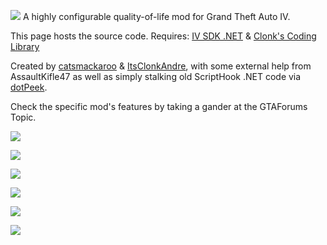 ![](https://cdn.discordapp.com/attachments/734888920046764105/1119994948968796210/main.png)
A highly configurable quality-of-life mod for Grand Theft Auto IV.

This page hosts the source code. Requires: [IV SDK .NET](https://github.com/ClonkAndre/IV-SDK-DotNet) & [Clonk's Coding Library](https://github.com/ClonkAndre/ClonksCodingLib.GTAIV)

Created by [catsmackaroo](https://gtaforums.com/topic/988919-cats-toy-box/) & [ItsClonkAndre](https://gtaforums.com/topic/988909-itsclonkandres-workshop/), with some external help from AssaultKifle47 as well as simply stalking old ScriptHook .NET code via [dotPeek](https://www.jetbrains.com/decompiler/).

Check the specific mod's features by taking a gander at the GTAForums Topic.

![](https://media.giphy.com/media/9WkHpgdodMMkVwSxQK/giphy.gif)

![](https://media.giphy.com/media/612lWEiuUnPgn6KD98/giphy.gif)

![](https://media.giphy.com/media/l9bX7N1hiajuOkzVV6/giphy.gif)

![](https://media.giphy.com/media/gJsHuySiJtuM4odkNF/giphy.gif)

![](https://media.giphy.com/media/EJx5R1aQmu3YFwYehF/giphy.gif)

![](https://media.giphy.com/media/ZMoPfVDLmTvk85kSXF/giphy.gif)
